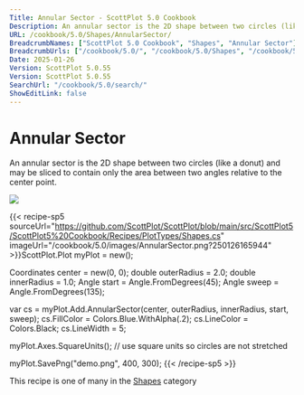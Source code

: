 ```yaml
---
Title: Annular Sector - ScottPlot 5.0 Cookbook
Description: An annular sector is the 2D shape between two circles (like a donut) and may be sliced to contain only the area between two angles relative to the center point.
URL: /cookbook/5.0/Shapes/AnnularSector/
BreadcrumbNames: ["ScottPlot 5.0 Cookbook", "Shapes", "Annular Sector"]
BreadcrumbUrls: ["/cookbook/5.0/", "/cookbook/5.0/Shapes", "/cookbook/5.0/Shapes/AnnularSector"]
Date: 2025-01-26
Version: ScottPlot 5.0.55
Version: ScottPlot 5.0.55
SearchUrl: "/cookbook/5.0/search/"
ShowEditLink: false
---
```



<div class='d-flex align-items-center mt-5'>
<h1 class='me-2 text-dark my-0 border-0'>Annular Sector</h1>
</div>

An annular sector is the 2D shape between two circles (like a donut) and may be sliced to contain only the area between two angles relative to the center point.

[![](/cookbook/5.0/images/AnnularSector.png?250126165944)](/cookbook/5.0/images/AnnularSector.png?250126165944)

{{< recipe-sp5 sourceUrl="https://github.com/ScottPlot/ScottPlot/blob/main/src/ScottPlot5/ScottPlot5%20Cookbook/Recipes/PlotTypes/Shapes.cs" imageUrl="/cookbook/5.0/images/AnnularSector.png?250126165944" >}}ScottPlot.Plot myPlot = new();

Coordinates center = new(0, 0);
double outerRadius = 2.0;
double innerRadius = 1.0;
Angle start = Angle.FromDegrees(45);
Angle sweep = Angle.FromDegrees(135);

var cs = myPlot.Add.AnnularSector(center, outerRadius, innerRadius, start, sweep);
cs.FillColor = Colors.Blue.WithAlpha(.2);
cs.LineColor = Colors.Black;
cs.LineWidth = 5;

myPlot.Axes.SquareUnits(); // use square units so circles are not stretched

myPlot.SavePng("demo.png", 400, 300);
{{< /recipe-sp5 >}}

<div class='my-5 text-center'>This recipe is one of many in the <a href='/cookbook/5.0/Shapes'>Shapes</a> category</div>


